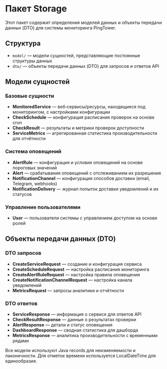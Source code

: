 # Пакет Storage

Этот пакет содержит определения моделей данных и объекты передачи данных (DTO) для системы мониторинга PingTower.

## Структура

- `model/` — модели сущностей, представляющие постоянные структуры данных
- `dto/` — объекты передачи данных (DTO) для запросов и ответов API

## Модели сущностей

### Базовые сущности
- **MonitoredService** — веб‑сервисы/ресурсы, находящиеся под мониторингом, с настройками конфигурации
- **CheckSchedule** — конфигурация расписания проверок на основе cron  
- **CheckResult** — результаты и метрики проверок доступности
- **ServiceMetrics** — агрегированная статистика производительности для отчётности

### Система оповещений
- **AlertRule** — конфигурация и условия оповещений на основе пороговых значений
- **Alert** — срабатывания оповещений с отслеживанием их разрешения
- **NotificationChannel** — конфигурация способов доставки (email, Telegram, webhooks)
- **NotificationDelivery** — журнал попыток доставки уведомлений и их статусов

### Управление пользователями
- **User** — пользователи системы с управлением доступом на основе ролей

## Объекты передачи данных (DTO)

### DTO запросов
- **CreateServiceRequest** — создание и конфигурация сервиса
- **CreateScheduleRequest** — настройка расписания мониторинга
- **CreateAlertRuleRequest** — настройка правила оповещения
- **CreateNotificationChannelRequest** — настройка канала уведомлений
- **MetricsRequest** — запросы аналитики и отчётности

### DTO ответов  
- **ServiceResponse** — информация о сервисе для ответов API
- **CheckResultResponse** — данные о результатах проверки
- **AlertResponse** — детали и статус оповещения
- **DashboardResponse** — сводная статистика для дашборда
- **MetricsResponse** — аналитика производительности с временными рядами

Все модели используют Java records для неизменяемости и лаконичности. Для отметок времени используется LocalDateTime для единообразия.
